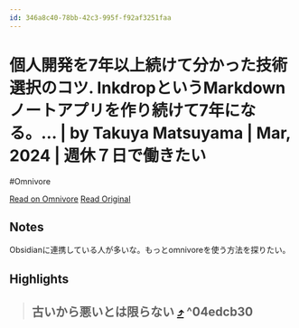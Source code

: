 ```yaml
---
id: 346a8c40-78bb-42c3-995f-f92af3251faa
---
```


# 個人開発を7年以上続けて分かった技術選択のコツ. InkdropというMarkdownノートアプリを作り続けて7年になる。… | by Takuya Matsuyama | Mar, 2024 | 週休７日で働きたい
#Omnivore

[Read on Omnivore](https://omnivore.app/me/7-inkdrop-markdown-7-by-takuya-matsuyama-mar-2024-18ef13cf9b5)
[Read Original](https://blog.craftz.dog/tech-stack-lessons-from-my-7-year-indie-dev-journey-596e71b483ce)

## Notes

Obsidianに連携している人が多いな。もっとomnivoreを使う方法を探りたい。

## Highlights

> ## 古いから悪いとは限らない [⤴️](https://omnivore.app/me/7-inkdrop-markdown-7-by-takuya-matsuyama-mar-2024-18ef13cf9b5#04edcb30-430b-4171-a74a-0ee28aedb5f7)  ^04edcb30

